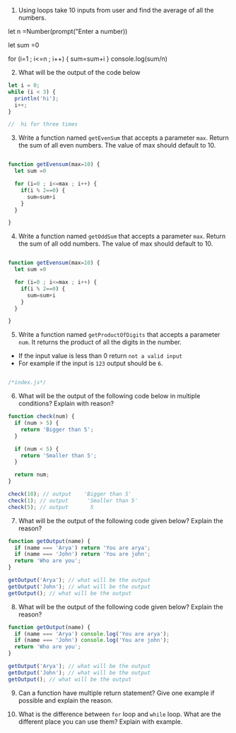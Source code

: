 1. Using loops take 10 inputs from user and find the average of all the numbers.

let n =Number(prompt("Enter a number))

let sum =0

for (i=1 ; i<=n ; i++) {
  sum=sum+i
}
console.log(sum/n)

2. What will be the output of the code below

```js
let i = 0;
while (i < 3) {
  println('hi');
  i++;
}

//  hi for three times
```

3. Write a function named `getEvenSum` that accepts a parameter `max`. Return the sum of all even numbers. The value of max should default to 10.
``` js

function getEvensum(max=10) {
  let sum =0

  for (i=0 ; i<=max ; i++) {
    if(i % 2==0) {
      sum=sum+i
    }
  }

}
```

4. Write a function named `getOddSum` that accepts a parameter `max`. Return the sum of all odd numbers. The value of max should default to 10.

``` js

function getEvensum(max=10) {
  let sum =0

  for (i=0 ; i<=max ; i++) {
    if(i % 2==0) {
      sum=sum+i
    }
  }

}
```

5. Write a function named `getProductOfDigits` that accepts a parameter `num`. It returns the product of all the digits in the number.



- If the input value is less than 0 return `not a valid input`
- For example if the input is `123` output should be `6`.


``` js

/*index.js*/
```

6. What will be the output of the following code below in multiple conditions? Explain with reason?

```js
function check(num) {
  if (num > 5) {
    return 'Bigger than 5';
  }

  if (num < 5) {
    return 'Smaller than 5';
  }

  return num;
}

check(10); // output    'Bigger than 5'
check(1); // output      'Smaller than 5'  
check(5); // output       5
```

7. What will be the output of the following code given below? Explain the reason?

```js
function getOutput(name) {
  if (name === 'Arya') return 'You are arya';
  if (name === 'John') return 'You are john';
  return 'Who are you';
}

getOutput('Arya'); // what will be the output
getOutput('John'); // what will be the output
getOutput(); // what will be the output
```

8. What will be the output of the following code given below? Explain the reason?

```js
function getOutput(name) {
  if (name === 'Arya') console.log('You are arya');
  if (name === 'John') console.log('You are john');
  return 'Who are you';
}

getOutput('Arya'); // what will be the output
getOutput('John'); // what will be the output
getOutput(); // what will be the output
```

9. Can a function have multiple return statement? Give one example if possible and explain the reason.

10. What is the difference between `for` loop and `while` loop. What are the different place you can use them? Explain with example.
